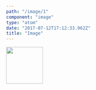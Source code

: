```yaml
---
path: "/image/1"
component: "image"
type: "atom"
date: "2017-07-12T17:12:33.962Z"
title: "Image"
---
```


<Image
  src="https://serverless.com/_/src/assets/images/bolt.be31a2cb237f3c0d40581ecba9efa8d3.png"
  width="100px"
  height="100px"
/>